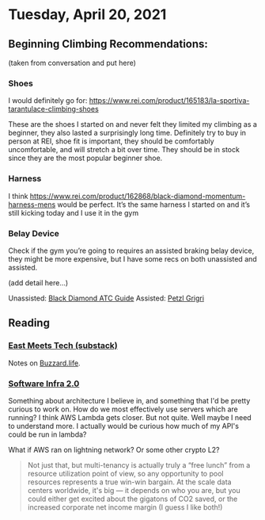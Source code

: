 # Tuesday, April 20, 2021

## Beginning Climbing Recommendations:

(taken from conversation and put here)

### Shoes

I would definitely go for: https://www.rei.com/product/165183/la-sportiva-tarantulace-climbing-shoes

These are the shoes I started on and never felt they limited my climbing as a beginner, they also lasted a surprisingly long time. Definitely try to buy in person at REI, shoe fit is important, they should be comfortably uncomfortable, and will stretch a bit over time. They should be in stock since they are the most popular beginner shoe.

### Harness

I think https://www.rei.com/product/162868/black-diamond-momentum-harness-mens would be perfect. It’s the same harness I started on and it’s still kicking today and I use it in the gym

### Belay Device

Check if the gym you’re going to requires an assisted braking belay device, they might be more expensive, but I have some recs on both unassisted and assisted.

(add detail here...)

Unassisted: [Black Diamond ATC Guide](https://www.rei.com/product/149644/black-diamond-atc-guide-belay-device)
Assisted: [Petzl Grigri](https://www.rei.com/product/151970/petzl-grigri-belay-device)

## Reading

### [East Meets Tech (substack)](https://thetripreport.substack.com/p/east-meets-tech)

Notes on [Buzzard.life](https://buzzard.life).

### [Software Infra 2.0](https://erikbern.com/2021/04/19/software-infrastructure-2.0-a-wishlist.html)

Something about architecture I believe in, and something that I'd 
be pretty curious to work on. How do we most effectively use servers
which are running? I think AWS Lambda gets closer. But not quite.
Well maybe I need to understand more. I actually would be curious
how much of my API's could be run in lambda?

What if AWS ran on lightning network? Or some other crypto L2?

> Not just that, but multi-tenancy is actually truly a “free lunch” from a resource utilization point of view, so any opportunity to pool resources represents a true win-win bargain. At the scale data centers worldwide, it's big — it depends on who you are, but you could either get excited about the gigatons of CO2 saved, or the increased corporate net income margin (I guess I like both!)